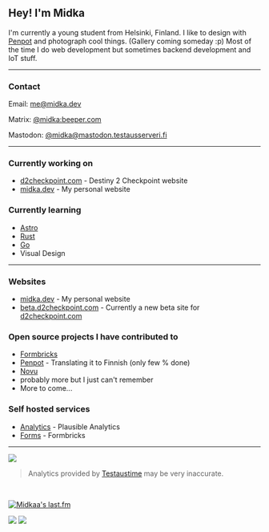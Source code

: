 ## Hey! I'm Midka

I'm currently a young student from Helsinki, Finland. I like to design with [Penpot](https://penpot.app) and photograph cool things. (Gallery coming someday :p) Most of the time I do web development but sometimes backend development and IoT stuff.

---

### Contact

Email: [me@midka.dev]

Matrix: [@midka:beeper.com]

Mastodon: [@midka@mastodon.testausserveri.fi]

---

### Currently working on

- [d2checkpoint.com](https://d2checkpoint.com) - Destiny 2 Checkpoint website
- [midka.dev](https://midka.dev) - My personal website

### Currently learning

- [Astro](https://astro.build)
- [Rust](https://www.rust-lang.org)
- [Go](https://go.dev)
- Visual Design

---

### Websites

- [midka.dev](https://midka.dev) - My personal website
- [beta.d2checkpoint.com](https://beta.d2checkpoint.com) - Currently a new beta site for [d2checkpoint.com](https://d2checkpoint.com)

### Open source projects I have contributed to

- [Formbricks](https://github.com/formbricks/formbricks)
- [Penpot](https://penpot.app) - Translating it to Finnish (only few % done)
- [Novu](https://novu.co)
- probably more but I just can't remember
- More to come...

### Self hosted services

- [Analytics](https://plausible.midka.dev) - Plausible Analytics
- [Forms](https://formbricks.midka.dev) - Formbricks

---

<a href="https://testaustime.fi">
  <img src="https://github-readme-testaustime.vercel.app/api/testaustime?username=midka&layout=compact&range=7&langs_count=10&bg_color=001219&text_color=94d2bd&icon_color=0a9396&title_color=ee9b00" />
</a>

> Analytics provided by [Testaustime](https://testaustime.fi) may be very inaccurate.

<br />

[![Midkaa's last.fm](https://lastfm-recently-played.vercel.app/api?user=midkaa)](https://www.last.fm/user/midkaa)

![](https://komarev.com/ghpvc/?username=kymppi&style=flat-square&color=orange)
![](https://hit.yhype.me/github/profile?user_id=48528700)

[midka.dev]: https://midka.dev
[status.midka.dev]: https://status.midka.dev
[me@midka.dev]: mailto:me@midka.dev
[@midka:beeper.com]: https://matrix.to/#/@midka:beeper.com
[@midka@mastodon.testausserveri.fi]: https://mastodon.testausserveri.fi/@midka
